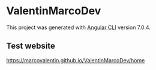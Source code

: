 # ValentinMarcoDev

This project was generated with [Angular CLI](https://github.com/angular/angular-cli) version 7.0.4.

## Test website
https://marcovalentin.github.io/ValentinMarcoDev/home
